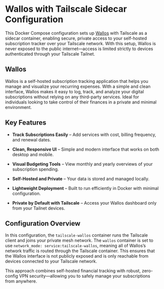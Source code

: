 # Wallos with Tailscale Sidecar Configuration

This Docker Compose configuration sets up [Wallos](https://github.com/ellite/Wallos) with Tailscale as a sidecar container, enabling secure, private access to your self-hosted subscription tracker over your Tailscale network. With this setup, Wallos is never exposed to the public internet—access is limited strictly to devices authenticated through your Tailscale Tailnet.

## Wallos

Wallos is a self-hosted subscription tracking application that helps you manage and visualize your recurring expenses. With a simple and clean interface, Wallos makes it easy to log, track, and analyze your digital subscriptions without relying on any third-party services. Ideal for individuals looking to take control of their finances in a private and minimal environment.

## Key Features

* **Track Subscriptions Easily** – Add services with cost, billing frequency, and renewal dates.

* **Clean, Responsive UI** – Simple and modern interface that works on both desktop and mobile.

* **Visual Budgeting Tools** – View monthly and yearly overviews of your subscription spending.

* **Self-Hosted and Private** – Your data is stored and managed locally.

* **Lightweight Deployment** – Built to run efficiently in Docker with minimal configuration.

* **Private by Default with Tailscale** – Access your Wallos dashboard only from your Tailnet devices.

## Configuration Overview

In this configuration, the `tailscale-wallos` container runs the Tailscale client and joins your private mesh network. The `wallos` container is set to use `network_mode: service:tailscale-wallos`, meaning all of Wallos’s network traffic is routed through the Tailscale container. This ensures that the Wallos interface is not publicly exposed and is only reachable from devices connected to your Tailscale network.

This approach combines self-hosted financial tracking with robust, zero-config VPN security—allowing you to safely manage your subscriptions from anywhere.
